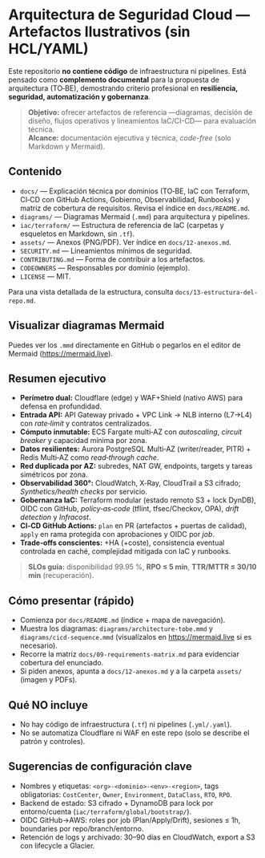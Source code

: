 # Arquitectura de Seguridad Cloud — Artefactos Ilustrativos (sin HCL/YAML)

Este repositorio **no contiene código** de infraestructura ni pipelines. Está pensado como **complemento documental** para la propuesta de arquitectura (TO‑BE), demostrando criterio profesional en **resiliencia, seguridad, automatización y gobernanza**.

> **Objetivo:** ofrecer artefactos de referencia —diagramas, decisión de diseño, flujos operativos y lineamientos IaC/CI-CD— para evaluación técnica.  
> **Alcance:** documentación ejecutiva y técnica, *code-free* (solo Markdown y Mermaid).

## Contenido
- `docs/` — Explicación técnica por dominios (TO‑BE, IaC con Terraform, CI‑CD con GitHub Actions, Gobierno, Observabilidad, Runbooks) y matriz de cobertura de requisitos. Revisa el índice en `docs/README.md`.
- `diagrams/` — Diagramas Mermaid (`.mmd`) para arquitectura y pipelines.
- `iac/terraform/` — Estructura de referencia de IaC (carpetas y esqueletos en Markdown, sin `.tf`).
- `assets/` — Anexos (PNG/PDF). Ver índice en `docs/12-anexos.md`.
- `SECURITY.md` — Lineamientos mínimos de seguridad.
- `CONTRIBUTING.md` — Forma de contribuir a los artefactos.
- `CODEOWNERS` — Responsables por dominio (ejemplo).
- `LICENSE` — MIT.

Para una vista detallada de la estructura, consulta `docs/13-estructura-del-repo.md`.

## Visualizar diagramas Mermaid
Puedes ver los `.mmd` directamente en GitHub o pegarlos en el editor de Mermaid (https://mermaid.live).

## Resumen ejecutivo
- **Perímetro dual:** Cloudflare (edge) y WAF+Shield (nativo AWS) para defensa en profundidad.
- **Entrada API:** API Gateway privado + VPC Link → NLB interno (L7→L4) con *rate‑limit* y contratos centralizados.
- **Cómputo inmutable:** ECS Fargate multi‑AZ con *autoscaling*, *circuit breaker* y capacidad mínima por zona.
- **Datos resilientes:** Aurora PostgreSQL Multi‑AZ (writer/reader, PITR) + Redis Multi‑AZ como *read‑through cache*.
- **Red duplicada por AZ:** subredes, NAT GW, endpoints, targets y tareas simétricos por zona.
- **Observabilidad 360°:** CloudWatch, X‑Ray, CloudTrail a S3 cifrado; *Synthetics/health checks* por servicio.
- **Gobernanza IaC:** Terraform modular (estado remoto S3 + lock DynDB), OIDC con GitHub, *policy‑as‑code* (tflint, tfsec/Checkov, OPA), *drift detection* y *Infracost*.
- **CI‑CD GitHub Actions:** `plan` en PR (artefactos + puertas de calidad), `apply` en rama protegida con aprobaciones y OIDC por *job*.
- **Trade‑offs conscientes:** +HA (+coste), consistencia eventual controlada en caché, complejidad mitigada con IaC y runbooks.

> **SLOs guía:** disponibilidad 99.95 %, **RPO ≤ 5 min**, **TTR/MTTR ≤ 30/10 min** (recuperación).

## Cómo presentar (rápido)
- Comienza por `docs/README.md` (índice + mapa de navegación).
- Muestra los diagramas: `diagrams/architecture-tobe.mmd` y `diagrams/cicd-sequence.mmd` (visualízalos en https://mermaid.live si es necesario).
- Recorre la matriz `docs/09-requirements-matrix.md` para evidenciar cobertura del enunciado.
- Si piden anexos, apunta a `docs/12-anexos.md` y a la carpeta `assets/` (imagen y PDFs).

## Qué NO incluye
- No hay código de infraestructura (`.tf`) ni pipelines (`.yml/.yaml`).
- No se automatiza Cloudflare ni WAF en este repo (solo se describe el patrón y controles).

## Sugerencias de configuración clave
- Nombres y etiquetas: `<org>-<dominio>-<env>-<region>`, tags obligatorias: `CostCenter`, `Owner`, `Environment`, `DataClass`, `RTO`, `RPO`.
- Backend de estado: S3 cifrado + DynamoDB para lock por entorno/cuenta (`iac/terraform/global/bootstrap/`).
- OIDC GitHub→AWS: roles por job (Plan/Apply/Drift), sesiones ≤ 1h, boundaries por repo/branch/entorno.
- Retención de logs y archivado: 30–90 días en CloudWatch, export a S3 con lifecycle a Glacier.
